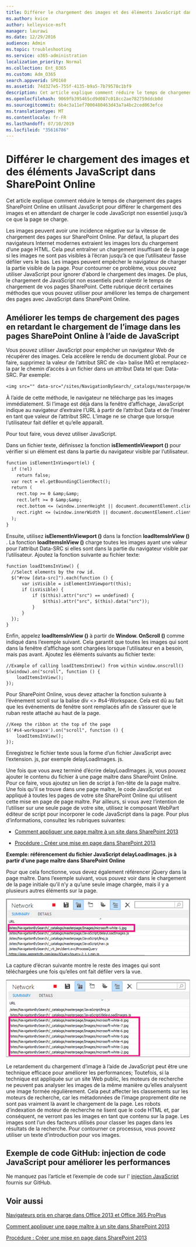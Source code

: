 ```yaml
---
title: Différer le chargement des images et des éléments JavaScript dans SharePoint Online
ms.author: kvice
author: kelleyvice-msft
manager: laurawi
ms.date: 12/29/2016
audience: Admin
ms.topic: troubleshooting
ms.service: o365-administration
localization_priority: Normal
ms.collection: Ent_O365
ms.custom: Adm_O365
search.appverid: SPO160
ms.assetid: 74d327e5-755f-4135-b9a5-7b79578c1bf9
description: Cet article explique comment réduire le temps de chargement des pages SharePoint Online en utilisant JavaScript pour différer le chargement des images et en attendant de charger le code JavaScript non essentiel jusqu’à ce que la page se charge.
ms.openlocfilehash: 9069fb395465cd9d087c018cc2ae782759ddcb0d
ms.sourcegitcommit: 6b4c3a11ef7000480463d43a7a4bc2ced063efce
ms.translationtype: MT
ms.contentlocale: fr-FR
ms.lasthandoff: 07/10/2019
ms.locfileid: "35616786"
---
```

# <a name="delay-loading-images-and-javascript-in-sharepoint-online"></a>Différer le chargement des images et des éléments JavaScript dans SharePoint Online

Cet article explique comment réduire le temps de chargement des pages SharePoint Online en utilisant JavaScript pour différer le chargement des images et en attendant de charger le code JavaScript non essentiel jusqu’à ce que la page se charge.
  
Les images peuvent avoir une incidence négative sur la vitesse de chargement des pages sur SharePoint Online. Par défaut, la plupart des navigateurs Internet modernes extraient les images lors du chargement d’une page HTML. Cela peut entraîner un chargement insuffisant de la page si les images ne sont pas visibles à l’écran jusqu’à ce que l’utilisateur fasse défiler vers le bas. Les images peuvent empêcher le navigateur de charger la partie visible de la page. Pour contourner ce problème, vous pouvez utiliser JavaScript pour ignorer d’abord le chargement des images. De plus, le chargement de JavaScript non essentiels peut ralentir le temps de chargement de vos pages SharePoint. Cette rubrique décrit certaines méthodes que vous pouvez utiliser pour améliorer les temps de chargement des pages avec JavaScript dans SharePoint Online.
  
## <a name="improve-page-load-times-by-delaying-image-loading-in-sharepoint-online-pages-by-using-javascript"></a>Améliorer les temps de chargement des pages en retardant le chargement de l’image dans les pages SharePoint Online à l’aide de JavaScript

Vous pouvez utiliser JavaScript pour empêcher un navigateur Web de récupérer des images. Cela accélère le rendu de document global. Pour ce faire, supprimez la valeur de l’attribut SRC de \<la\> balise IMG et remplacez-la par le chemin d’accès à un fichier dans un attribut Data tel que: Data-SRC. Par exemple:
  
```txt
<img src="" data-src="/sites/NavigationBySearch/_catalogs/masterpage/media/microsoft-white-8.jpg" />
```

À l’aide de cette méthode, le navigateur ne télécharge pas les images immédiatement. Si l’image est déjà dans la fenêtre d’affichage, JavaScript indique au navigateur d’extraire l’URL à partir de l’attribut Data et de l’insérer en tant que valeur de l’attribut SRC. L’image ne se charge que lorsque l’utilisateur fait défiler et qu’elle apparaît.
  
Pour tout faire, vous devez utiliser JavaScript.
  
Dans un fichier texte, définissez la fonction **isElementInViewport ()** pour vérifier si un élément est dans la partie du navigateur visible par l’utilisateur. 
  
```txt
function isElementInViewport(el) {
  if (!el)
    return false;
  var rect = el.getBoundingClientRect();
  return (
    rect.top >= 0 &amp;&amp;
    rect.left >= 0 &amp;&amp;
    rect.bottom <= (window.innerHeight || document.documentElement.clientHeight) &amp;&amp;
    rect.right <= (window.innerWidth || document.documentElement.clientWidth) 
  );
}
```

Ensuite, utilisez **isElementInViewport ()** dans la fonction **loadItemsInView ()** . La fonction **loadItemsInView ()** charge toutes les images ayant une valeur pour l’attribut Data-SRC si elles sont dans la partie du navigateur visible par l’utilisateur. Ajoutez la fonction suivante au fichier texte: 
  
```
function loadItemsInView() {
  //Select elements by the row id.
  $("#row [data-src]").each(function () {
      var isVisible = isElementInViewport(this);
      if (isVisible) {
          if ($(this).attr("src") == undefined) {
              $(this).attr("src", $(this).data("src"));
          }
      }
  });
}
```

Enfin, appelez **loadItemsInView ()** à partir de **Window. OnScroll ()** comme indiqué dans l’exemple suivant. Cela garantit que toutes les images qui sont dans la fenêtre d’affichage sont chargées lorsque l’utilisateur en a besoin, mais pas avant. Ajoutez les éléments suivants au fichier texte: 
  
```
//Example of calling loadItemsInView() from within window.onscroll()
$(window).on("scroll", function () {
    loadItemsInView();
});

```

Pour SharePoint Online, vous devez attacher la fonction suivante à l’événement scroll sur la balise div \<\> #s4-Workspace. Cela est dû au fait que les événements de fenêtre sont remplacés afin de s’assurer que le ruban reste attaché au haut de la page.
  
```
//Keep the ribbon at the top of the page
$('#s4-workspace').on("scroll", function () {
    loadItemsInView();
});
```

Enregistrez le fichier texte sous la forme d’un fichier JavaScript avec l’extension. js, par exemple delayLoadImages. js.
  
Une fois que vous avez terminé d’écrire delayLoadImages. js, vous pouvez ajouter le contenu du fichier à une page maître dans SharePoint Online. Pour ce faire, vous ajoutez un lien de script à l’en-tête de la page maître. Une fois qu’il se trouve dans une page maître, le code JavaScript est appliqué à toutes les pages de votre site SharePoint Online qui utilisent cette mise en page de page maître. Par ailleurs, si vous avez l’intention de l’utiliser sur une seule page de votre site, utilisez le composant WebPart éditeur de script pour incorporer le code JavaScript dans la page. Pour plus d’informations, consultez les rubriques suivantes:
  
- [Comment appliquer une page maître à un site dans SharePoint 2013](https://go.microsoft.com/fwlink/p/?LinkId=525627)
    
- [Procédure : Créer une mise en page dans SharePoint 2013](https://go.microsoft.com/fwlink/p/?LinkId=525628)
    
 **Exemple: référencement du fichier JavaScript delayLoadImages. js à partir d’une page maître dans SharePoint Online**
  
Pour que cela fonctionne, vous devez également référencer jQuery dans la page maître. Dans l’exemple suivant, vous pouvez voir dans le chargement de la page initiale qu’il n’y a qu’une seule image chargée, mais il y a plusieurs autres éléments sur la page.
  
![Capture d’écran montrant une seule image chargée sur une page](media/3d177ddb-67e5-43a7-b327-c9f9566ca937.png)
  
La capture d’écran suivante montre le reste des images qui sont téléchargées une fois qu’elles ont fait défiler vers la vue.
  
![Capture d’écran montrant plusieurs images chargées sur une page](media/95eb2b14-f6a1-4eac-a5cb-96097e49514c.png)
  
Le retardement du chargement d’image à l’aide de JavaScript peut être une technique efficace pour améliorer les performances; Toutefois, si la technique est appliquée sur un site Web public, les moteurs de recherche ne peuvent pas analyser les images de la même manière qu’elles analysent une image formée régulièrement. Cela peut affecter les classements sur les moteurs de recherche, car les métadonnées de l’image proprement dite ne sont pas vraiment là avant le chargement de la page. Les robots d’indexation de moteur de recherche ne lisent que le code HTML et, par conséquent, ne verront pas les images en tant que contenu sur la page. Les images sont l’un des facteurs utilisés pour classer les pages dans les résultats de la recherche. Pour contourner ce processus, vous pouvez utiliser un texte d’introduction pour vos images.
  
## <a name="github-code-sample-injecting-javascript-to-improve-performance"></a>Exemple de code GitHub: injection de code JavaScript pour améliorer les performances

Ne manquez pas l’article et l’exemple de code sur l' [injection JavaScript](https://go.microsoft.com/fwlink/p/?LinkId=524759) fournis sur GitHub. 
  
## <a name="see-also"></a>Voir aussi

[Navigateurs pris en charge dans Office 2013 et Office 365 ProPlus](https://support.office.com/article/57342811-0dc4-4316-b773-20082ced8a82)
  
[Comment appliquer une page maître à un site dans SharePoint 2013](https://go.microsoft.com/fwlink/p/?LinkId=525627)
  
[Procédure : Créer une mise en page dans SharePoint 2013](https://go.microsoft.com/fwlink/p/?LinkId=525628)

